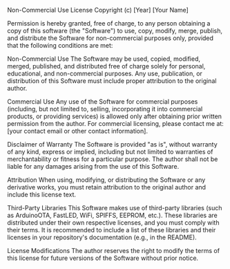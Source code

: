 Non-Commercial Use License
Copyright (c) [Year] [Your Name]

Permission is hereby granted, free of charge, to any person obtaining a copy of this software (the "Software") to use, copy, modify, merge, publish, and distribute the Software for non-commercial purposes only, provided that the following conditions are met:

Non-Commercial Use
The Software may be used, copied, modified, merged, published, and distributed free of charge solely for personal, educational, and non-commercial purposes. Any use, publication, or distribution of this Software must include proper attribution to the original author.

Commercial Use
Any use of the Software for commercial purposes (including, but not limited to, selling, incorporating it into commercial products, or providing services) is allowed only after obtaining prior written permission from the author. For commercial licensing, please contact me at: [your contact email or other contact information].

Disclaimer of Warranty
The Software is provided "as is", without warranty of any kind, express or implied, including but not limited to warranties of merchantability or fitness for a particular purpose. The author shall not be liable for any damages arising from the use of this Software.

Attribution
When using, modifying, or distributing the Software or any derivative works, you must retain attribution to the original author and include this license text.

Third-Party Libraries
This Software makes use of third-party libraries (such as ArduinoOTA, FastLED, WiFi, SPIFFS, EEPROM, etc.). These libraries are distributed under their own respective licenses, and you must comply with their terms. It is recommended to include a list of these libraries and their licenses in your repository's documentation (e.g., in the README).

License Modifications
The author reserves the right to modify the terms of this license for future versions of the Software without prior notice.
